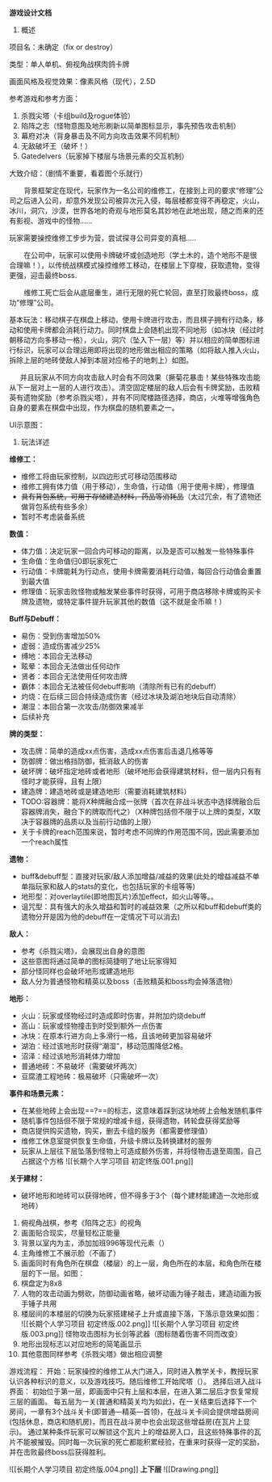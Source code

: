  **游戏设计文档**

1. 概述

项目名：未确定（fix or destroy）

类型：单人单机、俯视角战棋肉鸽卡牌

画面风格及视觉效果：像素风格（现代），2.5D

参考游戏和参考方面：

1. 杀戮尖塔（卡组build及rogue体验）
2. 陷阵之志（怪物意图及地形刷新以简单图标显示，事先预告攻击机制）
3. 幕府对决（背身暴击及不同方向攻击效果不同机制）
4. 无敌破坏王（破坏！）
5. Gatedelvers（玩家掉下楼层与场景元素的交互机制）

大致介绍：（剧情不重要，看着图个乐就行）

`    `背景框架定在现代，玩家作为一名公司的维修工，在接到上司的要求“修理”公司之后进入公司，却意外发现公司被异次元入侵，每层楼都变得不再稳定，火山，冰川，洞穴，沙漠，世界各地的奇观与地形莫名其妙地在此地出现，随之而来的还有影视、游戏中的怪物......

玩家需要操控维修工步步为营，尝试探寻公司异变的真相.....

`    `在公司中，玩家可以使用卡牌破坏或创造地形（学土木的，造个地形不是很合理嘛！），以传统战棋模式操控维修工移动，在楼层上下穿梭，获取遗物，变得更强，迎击最终boss.

`    `维修工死亡后会从底层重生，进行无限的死亡轮回，直至打败最终boss，成功“修理”公司。

基本玩法：移动棋子在棋盘上移动，使用卡牌进行攻击，而且棋子拥有行动条，移动和使用卡牌都会消耗行动力。同时棋盘上会随机出现不同地形（如冰块（经过时朝移动方向多移动一格），火山，洞穴（坠入下一层）等）并以相应的简单图标进行标识，玩家可以合理运用即将出现的地形做出相应的策略（如将敌人推入火山，拆除上层的地砖使敌人掉到本层对应格子的地刺上）如图。 

`	`并且玩家从不同方向攻击敌人时会有不同效果（撅菊花暴击！某些特殊攻击能从下一层对上一层的人进行攻击）。清空固定楼层的敌人后会有卡牌奖励，击败精英有遗物奖励（参考杀戮尖塔），并有不同爬楼路径选择，商店，火堆等增强角色自身的要素在棋盘中出现，作为棋盘的随机要素之一。

UI示意图：

1. 玩法详述

**维修工：**

- 维修工将由玩家控制，以四边形式可移动范围移动
- 维修工拥有体力值（用于移动），生命值，行动值（用于使用卡牌），修理值
-  ~~具有背包系统，可用于存储建造材料，药品等消耗品~~（太过冗余，有了遗物还做背包系统有些多余） 
- 暂时不考虑装备系统

**数值：**

- 体力值：决定玩家一回合内可移动的距离，以及是否可以触发一些特殊事件
- 生命值：生命值归0即玩家死亡
- 行动值：卡牌能耗为行动点，使用卡牌需要消耗行动值，每回合行动值会重置到最大值
- 修理值：玩家击败怪物或触发某些事件时获得，可用于商店移除卡牌或购买卡牌及遗物，或特定事件提升玩家其他的数值（这不就是金币嘛！）

**Buff与Debuff：**

- 易伤：受到伤害增加50%
- 虚弱：造成伤害减少25%
- 缚地：本回合无法移动
- 眩晕：本回合无法做出任何动作
- 贤者：本回合无法使用任何攻击牌
- 霸体：本回合无法被任何debuff影响（清除所有已有的debuff）
- 灼烧：在后续三回合持续造成伤害（经过冰块及湖泊地块后自动清除）
- 潮湿：本回合第一次攻击/防御效果减半
- 后续补充

**牌的类型：**

- 攻击牌：简单的造成xx点伤害，造成xx点伤害后击退几格等等
- 防御牌：做出格挡防御，抵消敌人的伤害
- 破坏牌：破坏指定地砖或者地形（破坏地形会获得建筑材料，但一层内只有有怪时才能获得，且有上限）
- 建造牌：建造地砖或是建造地形（需要消耗建筑材料）
- TODO:容器牌：能将X种牌融合成一张牌（首次在非战斗状态中选择牌融合后容器牌消失，融合下的牌取而代之）（X种牌包括但不限于以上牌的类型，X取决于容器牌的品质以及当前行动值的上限）
- 关于卡牌的reach范围来说，暂时考虑不同牌的作用范围不同，因此需要添加一个reach属性

**遗物：**
- buff&debuff型：直接对玩家/敌人添加增益/减益的效果(此处的增益减益不单单指玩家和敌人的stats的变化，也包括玩家的卡组等等)
- 地形型：对overlaytile(即地图瓦片)添加effect，如火山等等。。
- 诅咒型：具有强大的永久增益和暂时的减益效果（之所以和buff和debuff类的遗物分开是因为他的debuff在一定情况下可以消去)


**敌人：**

- 参考《杀戮尖塔》，会展现出自身的意图
- 这些意图将通过简单的图标简捷明了地让玩家得知
- 部分怪同样也会破坏地形或建造地形
- 敌人分为普通怪物和精英以及boss（击败精英和boss均会掉落遗物）

**地形：**

- 火山：玩家或怪物经过时造成即时伤害，并附加灼烧debuff 
- 高山：玩家或怪物撞击到时受到额外一点伤害
- 冰块：在原本行进方向上多滑行一格，且该地砖更加容易破坏
- 湖泊：经过该地形时获得“潮湿”，移动范围降低2格。
- 沼泽：经过该地形消耗体力增加
- 普通地砖：不易破坏（需要破坏两次）
- 豆腐渣工程地砖：极易破坏（只需破坏一次）

**事件和场景元素：**

- 在某些地砖上会出现==?==的标志，这意味着踩到这块地砖上会触发随机事件
- 随机事件包括但不限于常规的增减卡组，获得遗物，转轮盘获得奖励等
- 商店提供购买遗物，购买，删去卡组的服务（都需要修理值）
- 维修工休息室提供恢复生命值，升级卡牌以及转换建材的服务
- 玩家从上层往下层坠落到怪物上可造成额外伤害，并将怪物击退至周围，自己占据这个方格
![[长期个人学习项目  初定终版.001.png]]


**关于建材：**

- 破坏地形和地砖可以获得地砖，但不得多于3个（每个建材能建造一次地形或地砖）

1) 俯视角战棋，参考《陷阵之志》的视角
1) 画面贴合现实，尽量轻松正能量
1) 背景以室内为主，添加加班996等现代元素（）
1) 主角维修工不展示脸（不画了）
1) 画面同时有角色所在棋盘（楼层）的上一层，角色所在的本层，和角色所在楼层的下一层。如图：
1) 棋盘定为8x8
1) 人物的攻击动画为劈砍，防御动画省略，破坏动画为锤子敲击，建造动画为扳手锤子共用
1) 楼层间的本楼层的切换为玩家搭建梯子上升或直接下落，下落示意效果如图：
![[长期个人学习项目  初定终版.002.png]]
![[长期个人学习项目  初定终版.003.png]]
怪物攻击图标为长剑等武器（图标随着伤害不同而改变）
1) 地形出现标志以对应地形的简笔画显示
1) 其他意图同样参考《杀戮尖塔》做出相应调整


游戏流程：
开始：玩家操控的维修工从大门进入，同时进入教学关卡，教授玩家认识各种标识的意义，以及游戏技巧。随后维修工开始爬塔（）。
选择后进入战斗界面：
初始位于第一层，即画面中只有上层和本层，在进入第二层后才恢复常规三层的画面。
每五层为一关(普通和精英关均为如此)，在一关结束后选择下一个房间，一章有3个战斗关卡(即普通—精英—首领)，在战斗关卡间会提供增益房间(包括休息，商店和随机房)，而且在战斗房中也会出现这些增益房(在瓦片上显示)。
通过某种条件玩家可以解锁这个瓦片上的增益房入口，且这些特殊事件的瓦片不能被摧毁。同时每一次玩家的死亡都能积累经验，在重来时获得一定的奖励，并在击败最终boss后获得胜利。

![[长期个人学习项目  初定终版.004.png]]
				**上下层**
![[Drawing.png]]


